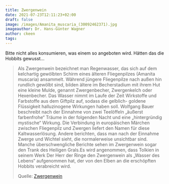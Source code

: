 ```yaml
---
title: Zwergenwein
date: 2021-07-23T12:11:23+02:00
draft: false
image: /images/Amanita_muscaria_(30092462371).jpg
imageauthor: Dr. Hans-Günter Wagner
author: ckeen
tags: 
---
```


Bitte nicht alles konsumieren, was einem so angeboten wird. Hätten das
die Hobbits gewusst...

> Als Zwergenwein bezeichnet man Regenwasser, das sich auf dem kelchartig
> gewölbten Schirm eines älteren Fliegenpilzes (Amanita muscaria) ansammelt.
> Während jüngere Fliegenpilze nach außen hin rundlich gewölbt sind, bilden
> ältere im Becherstadium mit ihrem Hut eine kleine Mulde, genannt
> Zwergenbecher, Zwergenkelch oder Hexenbecher. Das Wasser nimmt im Laufe der
> Zeit Wirkstoffe und Farbstoffe aus dem Giftpilz auf, sodass die gelblich-
> goldene Flüssigkeit halluzinogene Wirkungen haben soll. Wolfgang Bauer
> beschreibt nach der Einnahme von zwei Teelöffeln „äußerst farbenfrohe“ Träume
> in der folgenden Nacht und eine „hintergründig mystische“ Wirkung. Die
> Verbindung in europäischen Märchen zwischen Fliegenpilz und Zwergen liefert
> den Namen für diese Kaltwasserlösung. Andere berichten, dass man nach der
> Einnahme Zwerge und Wichtel sieht, die normalerweise unsichtbar sind. Manche
> überschwengliche Berichte sehen im Zwergenwein sogar den Trank des Heiligen
> Grals.Es wird angenommen, dass Tolkien in seinem Werk Der Herr der Ringe den
> Zwergenwein als „Wasser des Lebens“ aufgenommen hat, der von den Elben an die
> erschöpften Hobbits verabreicht wird.
>
> Quelle: [Zwergenwein](https://de.wikipedia.org/wiki/Zwergenwein)
